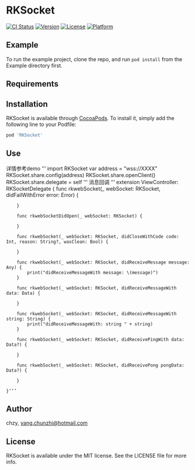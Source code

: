 # RKSocket

[![CI Status](https://img.shields.io/travis/chzy/RKSocket.svg?style=flat)](https://travis-ci.org/chzy/RKSocket)
[![Version](https://img.shields.io/cocoapods/v/RKSocket.svg?style=flat)](https://cocoapods.org/pods/RKSocket)
[![License](https://img.shields.io/cocoapods/l/RKSocket.svg?style=flat)](https://cocoapods.org/pods/RKSocket)
[![Platform](https://img.shields.io/cocoapods/p/RKSocket.svg?style=flat)](https://cocoapods.org/pods/RKSocket)

## Example

To run the example project, clone the repo, and run `pod install` from the Example directory first.

## Requirements

## Installation

RKSocket is available through [CocoaPods](https://cocoapods.org). To install
it, simply add the following line to your Podfile:

```ruby
pod 'RKSocket'
```

## Use
详情参考demo
‘’‘
import RKSocket
var address = "wss://XXXX"
RKSocket.share.config(address)
RKSocket.share.openClient()
RKSocket.share.delegate = self
’‘’
    消息回调
    ‘’‘
    extension ViewController: RKSocketDelegate {
        func rkwebSocket(_ webSocket: RKSocket, didFailWithError error: Error) {
            
        }
        
        func rkwebSocketDidOpen(_ webSocket: RKSocket) {
            
        }
        
        func rkwebSocket(_ webSocket: RKSocket, didCloseWithCode code: Int, reason: String?, wasClean: Bool) {
            
        }
        
        func rkwebSocket(_ webSocket: RKSocket, didReceiveMessage message: Any) {
            print("didReceiveMessageWith message: \(message)")
        }
        
        func rkwebSocket(_ webSocket: RKSocket, didReceiveMessageWith data: Data) {
            
        }
        
        func rkwebSocket(_ webSocket: RKSocket, didReceiveMessageWith string: String) {
            print("didReceiveMessageWith: string " + string)
        }
        
        func rkwebSocket(_ webSocket: RKSocket, didReceivePingWith data: Data?) {
            
        }
        
        func rkwebSocket(_ webSocket: RKSocket, didReceivePong pongData: Data?) {
            
        }
    
    }’‘’

## Author

chzy, yang.chunzhi@hotmail.com

## License

RKSocket is available under the MIT license. See the LICENSE file for more info.
